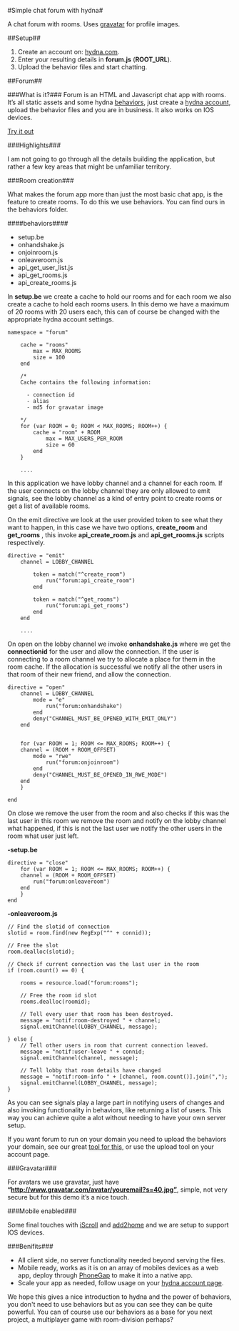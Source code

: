 #Simple chat forum with hydna#

A chat forum with rooms. Uses [gravatar](http://gravatar.com/) for profile images.

##Setup##

1. Create an account on: [hydna.com](http://hydna.com/).
2. Enter your resulting details in **forum.js** (**ROOT_URL**).
3. Upload the behavior files and start chatting.


##Forum##

###What is it?###
Forum is an HTML and Javascript chat app with rooms. It’s all static assets and some hydna [behaviors](http://hydna.com/documentation/behaviors/introduction/), just create a [hydna account](https://www.hydna.com/account/signup/), upload the behavior files and you are in business. It also works on IOS devices. 

[Try it out](hydna.github.com/forum)  

###Highlights###

I am not going to go through all the details building the application, but rather a few key areas that might be unfamiliar territory. 

###Room creation###

What makes the forum app more than just the most basic chat app, is the feature to create rooms. To do this we use behaviors. You can find ours in the behaviors folder.

####behaviors####
- setup.be
- onhandshake.js
- onjoinroom.js
- onleaveroom.js
- api_get_user_list.js
- api_get_rooms.js
- api_create_rooms.js

In **setup.be** we create a cache to hold our rooms and for each room we also create a cache to hold each rooms users. In this demo we have a maximum of 20 rooms with 20 users each, this can of course be changed with the appropriate hydna account settings.

	namespace = "forum"
	
		cache = "rooms"
	    	max = MAX_ROOMS
	    	size = 100
	  	end

	  	/*
	    Cache contains the following information:

	      - connection id
	      - alias
	      - md5 for gravatar image
  
	  	*/
	  	for (var ROOM = 0; ROOM < MAX_ROOMS; ROOM++) {
	   		cache = "room" + ROOM
	    		max = MAX_USERS_PER_ROOM
	    		size = 60
	  		end
		}
		
		.... 


In this application we have lobby channel and a channel for each room. If the user connects on the lobby channel they are only allowed to emit signals, see the lobby channel as a kind of entry point to create rooms or get a list of available rooms.

On the emit directive we look at the user provided token to see what they want to happen, in this case we have two options, **create_room** and **get_rooms** , this invoke **api_create_room.js** and **api_get_rooms.js** scripts respectively.

	directive = "emit"
		channel = LOBBY_CHANNEL

	    	token = match("^create_room")
	      		run("forum:api_create_room")
	    	end

	    	token = match("^get_rooms")
	      		run("forum:api_get_rooms")
	    	end
		end
		
		....


On open on the lobby channel we invoke **onhandshake.js** where we get the **connectionid** for the user and allow the connection. If the user is connecting to a room channel we try to allocate a place for them in the room cache. If the allocation is successful we notify all the other users in that room of their new friend, and allow the connection.

	directive = "open"
		channel = LOBBY_CHANNEL
	    	mode = "e"
				run("forum:onhandshake")
	        end
	    	deny("CHANNEL_MUST_BE_OPENED_WITH_EMIT_ONLY")
	  	end


	  	for (var ROOM = 1; ROOM <= MAX_ROOMS; ROOM++) {
	  	channel = (ROOM + ROOM_OFFSET)
	    	mode = "rwe"
	      		run("forum:onjoinroom")
	    	end
	    	deny("CHANNEL_MUST_BE_OPENED_IN_RWE_MODE")
	  	end
	  	}

	end  


On close we remove the user from the room and also checks if this was the last user in this room we remove the room and notify on the lobby channel what happened, if this is not the last user we notify the other users in the room what user just left.

**-setup.be**

	directive = "close"
		for (var ROOM = 1; ROOM <= MAX_ROOMS; ROOM++) {
	  	channel = (ROOM + ROOM_OFFSET)
	    	run("forum:onleaveroom")
	  	end
	  	}
	end  

**-onleaveroom.js**

	// Find the slotid of connection
	slotid = room.find(new RegExp("^" + connid));
	
	// Free the slot
	room.dealloc(slotid);

	// Check if current connection was the last user in the room
	if (room.count() == 0) {

		rooms = resource.load("forum:rooms");

	  	// Free the room id slot
	  	rooms.dealloc(roomid);

	  	// Tell every user that room has been destroyed.
	  	message = "notif:room-destroyed " + channel;
	  	signal.emitChannel(LOBBY_CHANNEL, message);

	} else {
		// Tell other users in room that current connection leaved.
	  	message = "notif:user-leave " + connid;
	  	signal.emitChannel(channel, message);

	  	// Tell lobby that room details have changed
	  	message = "notif:room-info " + [channel, room.count()].join(",");
	  	signal.emitChannel(LOBBY_CHANNEL, message);
	}    

As you can see signals play a large part in notifying users of changes and also invoking functionality in behaviors, like returning a list of users. This way you can achieve quite a alot without needing to have your own server setup.

If you want forum to run on your domain you need to upload the behaviors your domain, see our great [tool for this](https://www.hydna.com/documentation/reference/cli/), or use the upload tool on your account page.   


###Gravatar###

For avatars we use gravatar, just have **“http://www.gravatar.com/avatar/youremail?s=40.jpg”**, simple, not very secure but for this demo it’s a nice touch.

###Mobile enabled###

Some final touches with [iScroll](http://cubiq.org/iscroll-4) and [add2home](http://cubiq.org/add-to-home-screen) and we are setup to support IOS devices.

###Benifits###

* All client side, no server functionality needed beyond serving the files.
* Mobile ready, works as it is on an array of mobiles devices as a web app, deploy through [PhoneGap](http://phonegap.com/) to make it into a native app.
* Scale your app as needed, follow usage on your [hydna account page](https://www.hydna.com/account/login/).

We hope this gives a nice introduction to hydna and the power of behaviors, you don't need to use behaviors but as you can see they can be quite powerful. You can of course use our behaviors as a base for you next project, a multiplayer game with room-division perhaps?